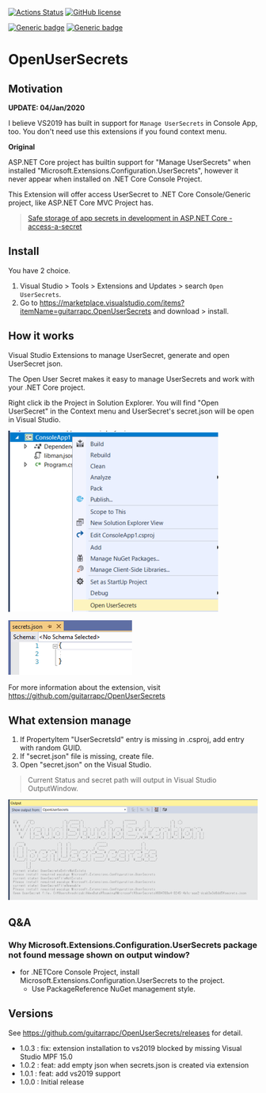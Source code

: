[![Actions Status](https://github.com/guitarrapc/OpenUserSecrets/workflows/build/badge.svg)](https://github.com/guitarrapc/OpenUserSecrets/actions) [![GitHub license](https://img.shields.io/github/license/Naereen/StrapDown.js.svg)](https://github.com/Naereen/StrapDown.js/blob/master/LICENSE)

[![Generic badge](https://img.shields.io/badge/vs2017-supported-blue.svg)](https://shields.io/) [![Generic badge](https://img.shields.io/badge/vs2019-supported-blue.svg)](https://shields.io/)


# OpenUserSecrets

## Motivation

**UPDATE: 04/Jan/2020**

I believe VS2019 has built in support for `Manage UserSecrets` in Console App, too.
You don't need use this extensions if you found context menu.

**Original**

ASP.NET Core project has builtin support for "Manage UserSecrets" when installed "Microsoft.Extensions.Configuration.UserSecrets", however it never appear when installed on .NET Core Console Project.

This Extension will offer access UserSecret to .NET Core Console/Generic project, like ASP.NET Core MVC Project has.

> [Safe storage of app secrets in development in ASP.NET Core - access-a-secret
](https://docs.microsoft.com/en-us/aspnet/core/security/app-secrets?view=aspnetcore-2.2#access-a-secret)

## Install

You have 2 choice.

1. Visual Studio > Tools > Extensions and Updates > search `Open UserSecrets`.
1. Go to https://marketplace.visualstudio.com/items?itemName=guitarrapc.OpenUserSecrets and download > install.

## How it works

Visual Studio Extensions to manage UserSecret, generate and open UserSecret json.

The Open User Secret makes it easy to manage UserSecrets and work with your .NET Core project.

Right click ib the Project in Solution Explorer. You will find "Open UserSecret" in the Context menu and UserSecret's secret.json will be open in Visual Studio.

![](docs/usage_contextmenu.png)

![](docs/usage_opensecretjson.png)

For more information about the extension, visit https://github.com/guitarrapc/OpenUserSecrets

## What extension manage

1. If PropertyItem "UserSecretsId" entry is missing in .csproj, add entry with random GUID.
1. If "secret.json" file is missing, create file.
1. Open "secret.json" on the Visual Studio.

> Current Status and secret path will output in Visual Studio OutputWindow.

![](docs/usage_outputwindow.png)


## Q&A

### Why Microsoft.Extensions.Configuration.UserSecrets package not found message shown on output window?

* for .NETCore Console Project, install Microsoft.Extensions.Configuration.UserSecrets to the project.
    * Use PackageReference NuGet management style.

## Versions

See https://github.com/guitarrapc/OpenUserSecrets/releases for detail.

* 1.0.3 : fix: extension installation to vs2019 blocked by missing Visual Studio MPF 15.0
* 1.0.2 : feat: add empty json when secrets.json is created via extension
* 1.0.1 : feat: add vs2019 support
* 1.0.0 : Initial release
